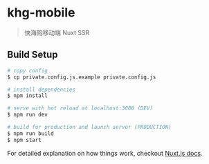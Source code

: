 # khg-mobile

> 快海购移动端 Nuxt SSR

## Build Setup

``` bash
# copy config
$ cp private.config.js.example private.config.js

# install dependencies
$ npm install

# serve with hot reload at localhost:3000 (DEV)
$ npm run dev

# build for production and launch server (PRODUCTION)
$ npm run build
$ npm start

```

For detailed explanation on how things work, checkout [Nuxt.js docs](https://nuxtjs.org).

